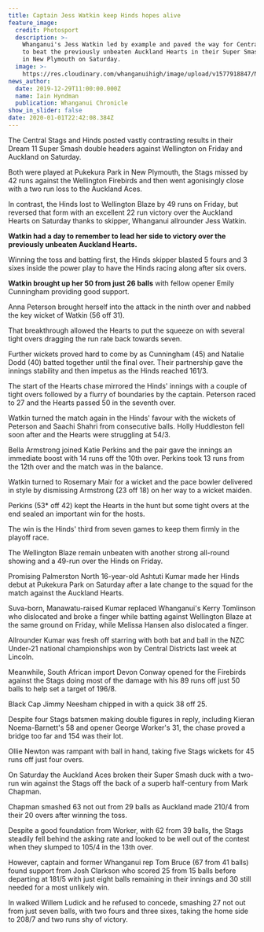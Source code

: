 ```yaml
---
title: Captain Jess Watkin keep Hinds hopes alive
feature_image:
  credit: Photosport
  description: >-
    Whanganui's Jess Watkin led by example and paved the way for Central Hinds
    to beat the previously unbeaten Auckland Hearts in their Super Smash clash
    in New Plymouth on Saturday. 
  image: >-
    https://res.cloudinary.com/whanganuihigh/image/upload/v1577918847/News/Chron-30.12.19...jpg
news_author:
  date: 2019-12-29T11:00:00.000Z
  name: Iain Hyndman
  publication: Whanganui Chronicle
show_in_slider: false
date: 2020-01-01T22:42:08.384Z
---
```

The Central Stags and Hinds posted vastly contrasting results in their Dream 11 Super Smash double headers against Wellington on Friday and Auckland on Saturday.

Both were played at Pukekura Park in New Plymouth, the Stags missed by 42 runs against the Wellington Firebirds and then went agonisingly close with a two run loss to the Auckland Aces.

In contrast, the Hinds lost to Wellington Blaze by 49 runs on Friday, but reversed that form with an excellent 22 run victory over the Auckland Hearts on Saturday thanks to skipper, Whanganui allrounder Jess Watkin.

**Watkin had a day to remember to lead her side to victory over the previously unbeaten Auckland Hearts.**

Winning the toss and batting first, the Hinds skipper blasted 5 fours and 3 sixes inside the power play to have the Hinds racing along after six overs.

**Watkin brought up her 50 from just 26 balls** with fellow opener Emily Cunningham providing good support.

Anna Peterson brought herself into the attack in the ninth over and nabbed the key wicket of Watkin (56 off 31).

That breakthrough allowed the Hearts to put the squeeze on with several tight overs dragging the run rate back towards seven.

Further wickets proved hard to come by as Cunningham (45) and Natalie Dodd (40) batted together until the final over. Their partnership gave the innings stability and then impetus as the Hinds reached 161/3.

The start of the Hearts chase mirrored the Hinds' innings with a couple of tight overs followed by a flurry of boundaries by the captain. Peterson raced to 27 and the Hearts passed 50 in the seventh over.

Watkin turned the match again in the Hinds' favour with the wickets of Peterson and Saachi Shahri from consecutive balls. Holly Huddleston fell soon after and the Hearts were struggling at 54/3.

Bella Armstrong joined Katie Perkins and the pair gave the innings an immediate boost with 14 runs off the 10th over. Perkins took 13 runs from the 12th over and the match was in the balance.

Watkin turned to Rosemary Mair for a wicket and the pace bowler delivered in style by dismissing Armstrong (23 off 18) on her way to a wicket maiden.

Perkins (53* off 42) kept the Hearts in the hunt but some tight overs at the end sealed an important win for the hosts.

The win is the Hinds' third from seven games to keep them firmly in the playoff race.

The Wellington Blaze remain unbeaten with another strong all-round showing and a 49-run over the Hinds on Friday.

Promising Palmerston North 16-year-old Ashtuti Kumar made her Hinds debut at Pukekura Park on Saturday after a late change to the squad for the match against the Auckland Hearts.

Suva-born, Manawatu-raised Kumar replaced Whanganui's Kerry Tomlinson who dislocated and broke a finger while batting against Wellington Blaze at the same ground on Friday, while Melissa Hansen also dislocated a finger.

Allrounder Kumar was fresh off starring with both bat and ball in the NZC Under-21 national championships won by Central Districts last week at Lincoln.

Meanwhile, South African import Devon Conway opened for the Firebirds against the Stags doing most of the damage with his 89 runs off just 50 balls to help set a target of 196/8.

Black Cap Jimmy Neesham chipped in with a quick 38 off 25.

Despite four Stags batsmen making double figures in reply, including Kieran Noema-Barnett's 58 and opener George Worker's 31, the chase proved a bridge too far and 154 was their lot.

Ollie Newton was rampant with ball in hand, taking five Stags wickets for 45 runs off just four overs.

On Saturday the Auckland Aces broken their Super Smash duck with a two-run win against the Stags off the back of a superb half-century from Mark Chapman.

Chapman smashed 63 not out from 29 balls as Auckland made 210/4 from their 20 overs after winning the toss.

Despite a good foundation from Worker, with 62 from 39 balls, the Stags steadily fell behind the asking rate and looked to be well out of the contest when they slumped to 105/4 in the 13th over.

However, captain and former Whanganui rep Tom Bruce (67 from 41 balls) found support from Josh Clarkson who scored 25 from 15 balls before departing at 181/5 with just eight balls remaining in their innings and 30 still needed for a most unlikely win.

In walked Willem Ludick and he refused to concede, smashing 27 not out from just seven balls, with two fours and three sixes, taking the home side to 208/7 and two runs shy of victory.
